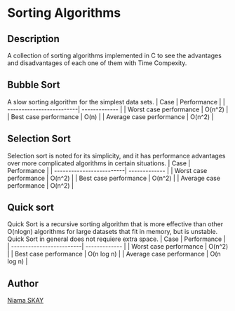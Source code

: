 # Sorting Algorithms
## Description
A collection of sorting algorithms implemented in C to see the advantages and disadvantages of each one of them
with Time Compexity.

## Bubble Sort
A slow sorting algorithm for the simplest data sets.
| Case                     |  Performance  |
| -------------------------| ------------- |
| Worst case performance   |     O(n^2)    |
| Best case performance    |     O(n)      |
| Average case performance |     O(n^2)    |

## Selection Sort
Selection sort is noted for its simplicity, and it has performance advantages over more complicated algorithms in certain situations.
| Case                     |  Performance  |
| -------------------------| ------------- |
| Worst case performance   |     O(n^2)    |
| Best case performance    |     O(n^2)    |
| Average case performance |     O(n^2)    |

## Quick sort
Quick Sort is a recursive sorting algorithm that is more effective than other O(nlogn) algorithms for large datasets that fit in memory, but is unstable. Quick Sort in general does not requiere extra space.
| Case                     |  Performance  |
| -------------------------| ------------- |
| Worst case performance   |     O(n^2)    |
| Best case performance    |   O(n log n)  |
| Average case performance |   O(n log n)  |

## Author
[Niama SKAY](https://github.com/Niamask?tab=overview&from=2023-06-01&to=2023-06-26)
